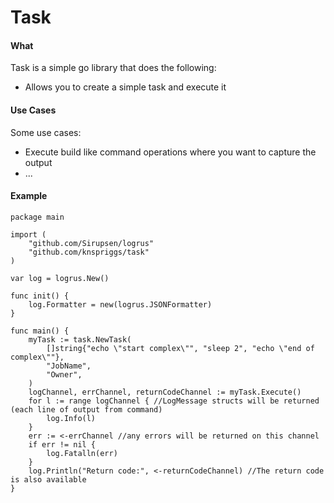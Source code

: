 # Task

#### What
Task is a simple go library that does the following:
- Allows you to create a simple task and execute it

#### Use Cases
Some use cases:
- Execute build like command operations where you want to capture the output
- ...

#### Example
```
package main

import (
	"github.com/Sirupsen/logrus"
	"github.com/knspriggs/task"
)

var log = logrus.New()

func init() {
	log.Formatter = new(logrus.JSONFormatter)
}

func main() {
	myTask := task.NewTask(
		[]string{"echo \"start complex\"", "sleep 2", "echo \"end of complex\""},
		"JobName",
		"Owner",
	)
	logChannel, errChannel, returnCodeChannel := myTask.Execute()
	for l := range logChannel { //LogMessage structs will be returned (each line of output from command)
		log.Info(l)
	}
	err := <-errChannel //any errors will be returned on this channel
	if err != nil {
		log.Fatalln(err)
	}
	log.Println("Return code:", <-returnCodeChannel) //The return code is also available
}

```
